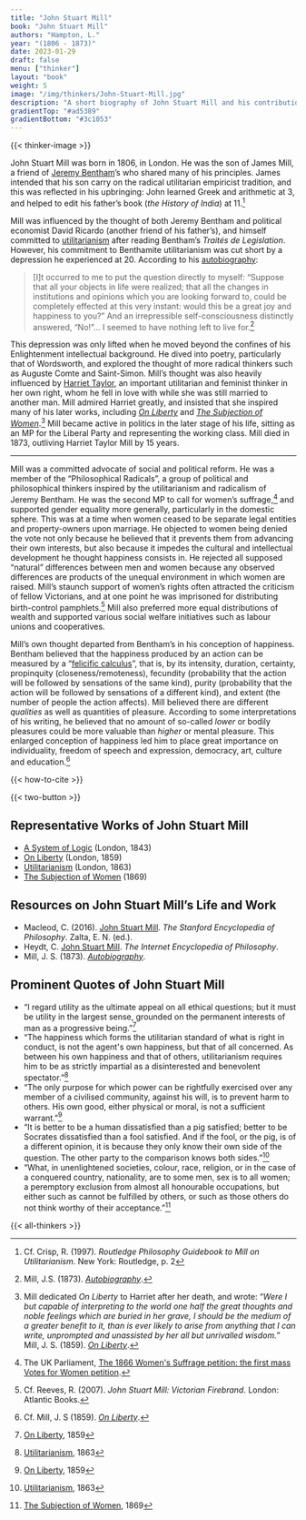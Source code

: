 ```yaml
---
title: "John Stuart Mill"
book: "John Stuart Mill"
authors: "Hampton, L."
year: "(1806 - 1873)"
date: 2023-01-29
draft: false
menu: ["thinker"]
layout: "book"
weight: 5
image: "/img/thinkers/John-Stuart-Mill.jpg"
description: "A short biography of John Stuart Mill and his contributions to Utilitarianism"
gradientTop: "#ad5389"
gradientBottom: "#3c1053"
---
```


{{< thinker-image >}}

John Stuart Mill was born in 1806, in London. He was the son of James Mill, a friend of [Jeremy Bentham](/utilitarian-thinker/jeremy-bentham)’s who shared many of his principles. James intended that his son carry on the radical utilitarian empiricist tradition, and this was reflected in his upbringing: John learned Greek and arithmetic at 3, and helped to edit his father’s book (_the History of India_) at 11.[^1]

Mill was influenced by the thought of both Jeremy Bentham and political economist David Ricardo (another friend of his father’s), and himself committed to [utilitarianism](/introduction-to-utilitarianism) after reading Bentham’s _Traités de Legislation_. However, his commitment to Benthamite utilitarianism was cut short by a depression he experienced at 20. According to his [autobiography](/books/autobiography-john-stuart-mill/1):

> [I]t occurred to me to put the question directly to myself: “Suppose that all your objects in life were realized; that all the changes in institutions and opinions which you are looking forward to, could be completely effected at this very instant: would this be a great joy and happiness to you?” And an irrepressible self-consciousness distinctly answered, “No!”… I seemed to have nothing left to live for.[^2]

This depression was only lifted when he moved beyond the confines of his Enlightenment intellectual background. He dived into poetry, particularly that of Wordsworth, and explored the thought of more radical thinkers such as Auguste Comte and Saint-Simon. Mill’s thought was also heavily influenced by [Harriet Taylor](/utilitarian-thinker/harriet-taylor-mill), an important utilitarian and feminist thinker in her own right, whom he fell in love with while she was still married to another man. Mill admired Harriet greatly, and insisted that she inspired many of his later works, including _[On Liberty](/books/on-liberty-john-stuart-mill/1)_ and _[The Subjection of Women](/books/the-subjection-of-women-john-stuart-mill/1)_.[^3] Mill became active in politics in the later stage of his life, sitting as an MP for the Liberal Party and representing the working class. Mill died in 1873, outliving Harriet Taylor Mill by 15 years.

---

Mill was a committed advocate of social and political reform. He was a member of the “Philosophical Radicals”, a group of political and philosophical thinkers inspired by the utilitarianism and radicalism of Jeremy Bentham. He was the second MP to call for women’s suffrage,[^4] and supported gender equality more generally, particularly in the domestic sphere. This was at a time when women ceased to be separate legal entities and property-owners upon marriage. He objected to women being denied the vote not only because he believed that it prevents them from advancing their own interests, but also because it impedes the cultural and intellectual development he thought happiness consists in. He rejected all supposed “natural” differences between men and women because any observed differences are products of the unequal environment in which women are raised. Mill’s staunch support of women’s rights often attracted the criticism of fellow Victorians, and at one point he was imprisoned for distributing birth-control pamphlets.[^5] Mill also preferred more equal distributions of wealth and supported various social welfare initiatives such as labour unions and cooperatives.

Mill’s own thought departed from Bentham’s in his conception of happiness. Bentham believed that the happiness produced by an action can be measured by a “[felicific calculus](/glossary#hedonic-calculus)”, that is, by its intensity, duration, certainty, propinquity (closeness/remoteness), fecundity (probability that the action will be followed by sensations of the same kind), purity (probability that the action will be followed by sensations of a different kind), and extent (the number of people the action affects). Mill believed there are different _qualities_ as well as quantities of pleasure. According to some interpretations of his writing, he believed that no amount of so-called _lower_ or bodily pleasures could be more valuable than _higher_ or mental pleasure. This enlarged conception of happiness led him to place great importance on individuality, freedom of speech and expression, democracy, art, culture and education.[^6]

{{< how-to-cite >}}

{{< two-button >}}

## Representative Works of John Stuart Mill

- [A System of Logic](https://www.gutenberg.org/files/27942/27942-pdf.pdf) (London, 1843)
- [On Liberty](/books/on-liberty-john-stuart-mill/1) (London, 1859)
- [Utilitarianism](/books/utilitarianism-john-stuart-mill/1) (London, 1863)
- [The Subjection of Women](/books/the-subjection-of-women-john-stuart-mill/1) (1869)

## Resources on John Stuart Mill’s Life and Work

- Macleod, C. (2016). [John Stuart Mill](https://plato.stanford.edu/entries/mill/). _The Stanford Encyclopedia of Philosophy_. Zalta, E. N. (ed.).
- Heydt, C. [John Stuart Mill](https://plato.stanford.edu/entries/bentham/). _The Internet Encyclopedia of Philosophy_.
- Mill, J. S. (1873). _[Autobiography](/books/autobiography-john-stuart-mill/1)_.

## Prominent Quotes of John Stuart Mill

- “I regard utility as the ultimate appeal on all ethical questions; but it must be utility in the largest sense, grounded on the permanent interests of man as a progressive being.”[^7]
- “The happiness which forms the utilitarian standard of what is right in conduct, is not the agent's own happiness, but that of all concerned. As between his own happiness and that of others, utilitarianism requires him to be as strictly impartial as a disinterested and benevolent spectator.”[^8]
- “The only purpose for which power can be rightfully exercised over any member of a civilised community, against his will, is to prevent harm to others. His own good, either physical or moral, is not a sufficient warrant.”[^9]
- “It is better to be a human dissatisfied than a pig satisfied; better to be Socrates dissatisfied than a fool satisfied. And if the fool, or the pig, is of a different opinion, it is because they only know their own side of the question. The other party to the comparison knows both sides.”[^10]
- “What, in unenlightened societies, colour, race, religion, or in the case of a conquered country, nationality, are to some men, sex is to all women; a peremptory exclusion from almost all honourable occupations, but either such as cannot be fulfilled by others, or such as those others do not think worthy of their acceptance.”[^11]

{{< all-thinkers >}}

[^1]: Cf. Crisp, R. (1997). _Routledge Philosophy Guidebook to Mill on Utilitarianism_. New York: Routledge, p. 2
[^2]: Mill, J.S. (1873). _[Autobiography](/books/autobiography-john-stuart-mill/1)_.
[^3]: Mill dedicated _On Liberty_ to Harriet after her death, and wrote: “_Were I but capable of interpreting to the world one half the great thoughts and noble feelings which are buried in her grave, I should be the medium of a greater benefit to it, than is ever likely to arise from anything that I can write, unprompted and unassisted by her all but unrivalled wisdom._” Mill, J. S. (1859). _[On Liberty](/books/on-liberty-john-stuart-mill/1)_.
[^4]: The UK Parliament, [The 1866 Women's Suffrage petition: the first mass Votes for Women petition](https://www.parliament.uk/about/living-heritage/transformingsociety/electionsvoting/womenvote/parliamentary-collections/1866-suffrage-petition/).
[^5]: Cf. Reeves, R. (2007). _John Stuart Mill: Victorian Firebrand_. London: Atlantic Books.
[^6]: Cf. Mill, J. S (1859). _[On Liberty](/books/on-liberty-john-stuart-mill/1)_.
[^7]: [On Liberty](/books/on-liberty-john-stuart-mill/1), 1859
[^8]: [Utilitarianism](/books/utilitarianism-john-stuart-mill/2), 1863
[^9]: [On Liberty](/books/on-liberty-john-stuart-mill/1), 1859
[^10]: [Utilitarianism](/books/utilitarianism-john-stuart-mill/2), 1863
[^11]: [The Subjection of Women](/books/the-subjection-of-women-john-stuart-mill/4), 1869
